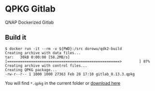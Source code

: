 # QPKG Gitlab

QNAP Dockerized Gitlab

## Build it

```
$ docker run -it --rm -v ${PWD}:/src dorowu/qdk2-build
Creating archive with data files...
tar:   30kB 0:00:00 [58.2MB/s] [====================================================>        ] 87%            
Creating archive with control files...
Creating QPKG package...
-rw-r--r-- 1 1000 1000 27363 Feb 28 17:10 gitlab_8.13.3.qpkg
```

You will find `*.qpkg` in the current folder or [download here](http://qnap-ubuntu.dorowu.com/qpkg/gitlab_8.16.6.qpkg)

